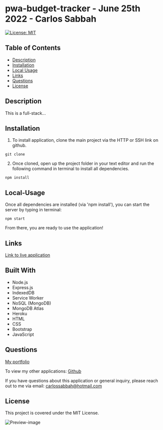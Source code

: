 # pwa-budget-tracker - June 25th 2022 - Carlos Sabbah

[![License: MIT](https://img.shields.io/badge/License-MIT-yellow.svg)](https://opensource.org/licenses/MIT)

## Table of Contents

- [Description](#Description)
- [Installation](#Installation)
- [Local Usage](#Local-Usage)
- [Links](#Links)
- [Questions](#Questions)
- [License](#License)

##

## Description

This is a full-stack...

## Installation

1. To install application, clone the main project via the HTTP or SSH link on github.

```
git clone
```

2. Once cloned, open up the project folder in your text editor and run the following command in terminal to install all dependencies.

```
npm install
```

## Local-Usage

Once all dependencies are installed (via 'npm install'), you can start the server by typing in terminal:

```
npm start
```

From there, you are ready to use the application!

## Links

[Link to live application](https://fullpwa-budget-tracker.herokuapp.com/)

## Built With

- Node.js
- Express.js
- IndexedDB
- Service Worker
- NoSQL (MongoDB)
- MongoDB Atlas
- Heroku
- HTML
- CSS
- Bootstrap
- JavaScript

## Questions

[My portfolio](https://csabbah.github.io/Carlos-Sabbah-portfolio/)

To view my other applications:
[Github](https://github.com/csabbah)

If you have questions about this application or general inquiry, please reach out to me via email: carlossabbah@hotmail.com

## License

This project is covered under the MIT License.

![Preview-image](https://user-images.githubusercontent.com/91699101/170105386-69940ebe-c90c-4127-b76c-d27690cc42a0.png)
